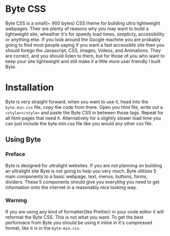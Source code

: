 # Byte CSS

Byte CSS is a small(~ 900 bytes) CSS theme for building ultra lightweight webpages. Their are plenty of reasons why you may want to build a lightweight site, wheather it's for speedy load times, simplicty, accessibility or anything else. If you look around the Google machine you are probably going to find most people saying if you want a fast accessible site then you should forego the Javascript, CSS, Images, Videos, and Animations. They are correct, and you should listen to them, but for those of you who want to keep your site lightweight and still make it a little more user friendly I built Byte.

# Installation

Byte is very straight forward, when you want to use it, head into the `byte.min.css` file, copy the code from there. Open you html file, write out a `<style></style>` and paste the Byte CSS in between those tags. Repeat for all html pages that need it. Alternatively for a slightly slower load time you can just include the byte.min.css file like you would any other css file.

## Using Byte

### Preface

Byte is designed for ultralight websites. If you are not planning on building an ultralight site Byte is not going to help you very much. Byte utilizes 5 main components to a basic webpage, text, menus, buttons, forms, dividers. These 5 components should give you everytihg you need to get information onto the internet in a reasonably nice looking way.

### Warning

If you are using any kind of formatter(like Prettier) in your code editor it will reformat the Byte CSS. This is not what you want. To get the best performace from Byte you should be using it inline in it's compressed format, like it is in the `byte-min.css`.
